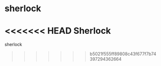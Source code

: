 sherlock
========

<<<<<<< HEAD
Sherlock
=======
sherlock
>>>>>>> b5021f555ff89808c43f677f7b74397294362664
